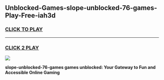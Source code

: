 
## Unblocked-Games-slope-unblocked-76-games-Play-Free-iah3d
<h3>
<a href="https://premium76.site?title=slope-unblocked-76-games&ref=18A1">CLICK TO PLAY</a></h3>
<hr>

<h3>
<a href="https://premium76.site?title=slope-unblocked-76-games&ref=18A1">CLICK 2 PLAY</a>
  
</h3>

<a href="https://premium76.site?title=slope-unblocked-76-games&ref=18A1"><img src="https://clearcache.store/games.png"></a>


**slope-unblocked-76-games games unblocked: Your Gateway to Fun and Accessible Online Gaming**
